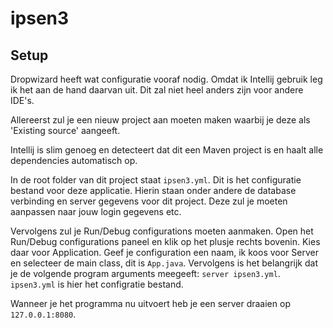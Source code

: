 # ipsen3 

## Setup
Dropwizard heeft wat configuratie vooraf nodig. Omdat ik Intellij gebruik leg ik het aan de hand
daarvan uit. Dit zal niet heel anders zijn voor andere IDE's.

Allereerst zul je een nieuw project aan moeten maken waarbij je deze als 'Existing source' aangeeft.

Intellij is slim genoeg en detecteert dat dit een Maven project is en haalt alle dependencies 
automatisch op.

In de root folder van dit project staat `ipsen3.yml`. Dit is het configuratie bestand voor deze 
applicatie. Hierin staan onder andere de database verbinding en server gegevens voor dit project.
Deze zul je moeten aanpassen naar jouw login gegevens etc.

Vervolgens zul je Run/Debug configurations moeten aanmaken. Open het Run/Debug configurations paneel en klik op het plusje rechts bovenin. Kies daar voor Application. Geef je configuration een naam, ik koos voor Server en selecteer de main class, dit is `App.java`. Vervolgens is het belangrijk dat je de volgende program arguments meegeeft: `server ipsen3.yml`. `ipsen3.yml` is hier het configratie bestand.

Wanneer je het programma nu uitvoert heb je een server draaien op `127.0.0.1:8080`.
